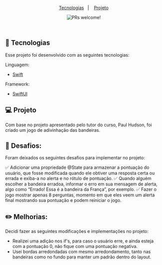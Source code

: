 <p align="center">
  <a href="#-tecnologias">Tecnologias</a>&nbsp;&nbsp;&nbsp;|&nbsp;&nbsp;&nbsp;
  <a href="#-projeto">Projeto</a>
</p>

<p align="center">
 <img src="https://img.shields.io/static/v1?label=PRs&message=welcome&color=49AA26&labelColor=000000" alt="PRs welcome!" />
</p>

<br>






## 🚀 Tecnologias

Esse projeto foi desenvolvido com as seguintes tecnologias:

Linguagem:

- [Swift](https://www.swift.org/)

Framework:

- [SwiftUI](https://swiftuidocs.com/)


## 💻 Projeto

<p align="left">
Com base no projeto apresentado pelo tutor do curso, Paul Hudson, foi criado um jogo de adivinhação das bandeiras.
</p>


## 👊 Desafios:

<p align="left">
Foram deixados os seguintes desafios para implementar no projeto:
</p>


✅ Adicionar uma propriedade @State para armazenar a pontuação do usuário, que fosse modificada quando ele obtiver uma resposta certa ou errada e exiba-a no alerta e no rótulo de pontuação.
✅ Quando alguém escolher a bandeira erradoa, informar o erro em sua mensagem de alerta, algo como “Errado! Essa é a bandeira da França”, por exemplo.
✅ Fazer o jogo mostrar apenas 8 perguntas, momento em que eles veem um alerta final mostrando sua pontuação e podem reiniciar o jogo.


## ✏️ Melhorias:

<p align="left">
Decidi fazer as seguintes modificações e implementações no projeto:
</p>

- Realizei uma adição nos if's, para caso o usuário erre, e ainda esteja com a pontuação 0, não fique com uma pontuação negativa.
- Usei bordas arredondadas com mesmo arredondamento, tanto nas bandeiras como no fundo para manter um padrão dentro do layout.
